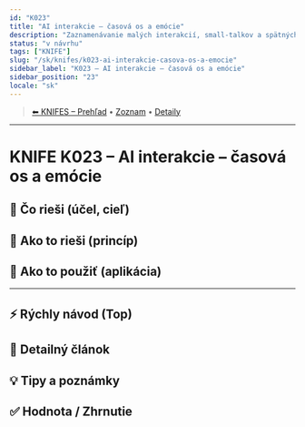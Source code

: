 ```yaml
---
id: "K023"
title: "AI interakcie – časová os a emócie"
description: "Zaznamenávanie malých interakcií, small-talkov a spätných väzieb pre orientáciu v čase"
status: "v návrhu"
tags: ["KNIFE"]
slug: "/sk/knifes/k023-ai-interakcie-casova-os-a-emocie"
sidebar_label: "K023 – AI interakcie – časová os a emócie"
sidebar_position: "23"
locale: "sk"
---
```

<!-- body:start -->

<!-- nav:knifes -->
> [⬅ KNIFES – Prehľad](../KNIFEsOverview.md) • [Zoznam](../KNIFE_Overview_List.md) • [Detaily](../KNIFE_Overview_Details.md)
---
# KNIFE K023 – AI interakcie – časová os a emócie

## 🎯 Čo rieši (účel, cieľ)

## 🧩 Ako to rieši (princíp)

## 🧪 Ako to použiť (aplikácia)

---

## ⚡ Rýchly návod (Top)

## 📜 Detailný článok

## 💡 Tipy a poznámky

## ✅ Hodnota / Zhrnutie

